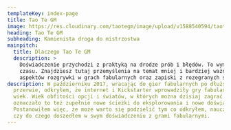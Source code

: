 ```yaml
---
templateKey: index-page
title: Tao Te GM
image: https://res.cloudinary.com/taotegm/image/upload/v1588540594/taotegm/brown-wooden-dock-surrounded-with-green-grass-near-mountain-808465_mewzem.jpg
heading: Tao Te GM
subheading: Kamienista droga do mistrzostwa
mainpitch:
  title: Dlaczego Tao Te GM
  description: >
    Doświadczenie przychodzi z praktyką na drodze prób i błędów. To wymaga
    czasu. Znajdziesz tutaj przemyślenia na temat mniej i bardziej ważnych
    aspektów rozgrywki w grach fabularnych oraz zapiski z rozegranych sesji.
description: W październiku 2017, wracając do gier fabularnych po dłuższej
  przerwie, odkryłem, że internet i Kickstarter wprowadziły gry fabularne w nowy
  wiek. Wiek obfitości opcji i światów, w których można dzisiaj zagrać. Dla mnie
  oznaczało to też zupełnie nowe ścieżki do eksplorowania i nowe doświadczenia.
  Postanowiłem więc, że może warto się podzielić tym co odkryłem, nauczyłem się
  czy do czego doszedłem w swym doświadczeniu z grami fabularnymi.
---
```

